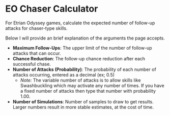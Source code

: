 # EO Chaser Calculator

For Etrian Odyssey games, calculate the expected number of follow-up attacks for chaser-type skills.

Below I will provide an brief explanation of the arguments the page accepts.

- **Maximum Follow-Ups**: The upper limit of the number of follow-up attacks that can occur.
- **Chance Reduction**: The follow-up chance reduction after each successful chase.
- **Number of Attacks (Probability)**: The probability of each number of attacks occurring, entered as a decimal (ex; 0.5)
  - _Note:_ The variable number of attacks is to allow skills like Swashbuckling which may activate any number of times. If you have a fixed number of attacks then type that number with probability 1.00.
- **Number of Simulations**: Number of samples to draw to get results. Larger numbers result in more stable estimates, at the cost of time.
